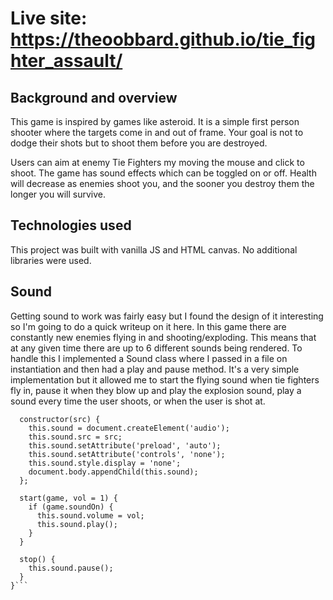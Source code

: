 # Live site: https://theoobbard.github.io/tie_fighter_assault/

## Background and overview 

This game is inspired by games like asteroid. It is a simple first person shooter where the targets come in and out of frame. Your goal is not to dodge their shots but to shoot them before you are destroyed.

Users can aim at enemy Tie Fighters my moving the mouse and click to shoot. The game has sound effects which can be toggled on or off. Health will decrease as enemies shoot you, and the sooner you destroy them the longer you will survive.

## Technologies used

This project was built with vanilla JS and HTML canvas. No additional libraries were used.

## Sound

Getting sound to work was fairly easy but I found the design of it interesting so I'm going to do a quick writeup on it here. In this game there are constantly new enemies flying in and shooting/exploding. This means that at any given time there are up to 6 different sounds being rendered. To handle this I implemented a Sound class where I passed in a file on instantiation and then had a play and pause method. It's a very simple implementation but it allowed me to start the flying sound when tie fighters fly in, pause it when they blow up and play the explosion sound, play a sound every time the user shoots, or when the user is shot at. 

```class Sound {
  constructor(src) {
    this.sound = document.createElement('audio');
    this.sound.src = src;
    this.sound.setAttribute('preload', 'auto');
    this.sound.setAttribute('controls', 'none');
    this.sound.style.display = 'none';
    document.body.appendChild(this.sound);
  };

  start(game, vol = 1) {    
    if (game.soundOn) {
      this.sound.volume = vol;
      this.sound.play();
    }
  }

  stop() {
    this.sound.pause();
  }
}```
